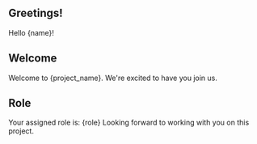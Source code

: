 
## Greetings!
Hello {name}!

## Welcome
Welcome to {project_name}. We're excited to have you join us.

## Role
Your assigned role is: {role}
Looking forward to working with you on this project.